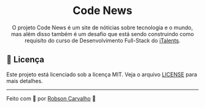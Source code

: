 <h1 align="center">
  Code News
</h1>

<p align="center">O projeto Code News é um site de nóticias sobre tecnologia e o mundo, mas além disso também é um desafio que está sendo construindo como requisíto do curso de Desenvolvimento Full-Stack do <a href="https://italents.com.br/">iTalents</a>.</p>

## 📝 Licença

Este projeto está licenciado sob a licença MIT. Veja o arquivo [LICENSE](./LICENSE) para mais detalhes.

---

Feito com 💜 por [Robson Carvalho](https://portfolio-robson-carvalho.vercel.app/) 👋
